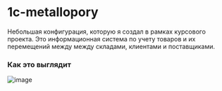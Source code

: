 # 1c-metallopory
Небольшая конфигурация, которую я создал в рамках курсового проекта.
Это информационная система по учету товаров и их перемещений между между складами, клиентами и поставщиками.

### Как это выглядит
![image](https://github.com/diog3n/1c-metallopory/assets/122348733/2476e062-f063-4465-ac83-88f120e34e5a)
